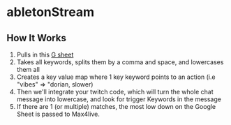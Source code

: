 # abletonStream

## How It Works

1. Pulls in this [G sheet](https://docs.google.com/spreadsheets/d/1DNoENT4H-c4KjjNYWnegUOXIIrvo3ZamlwGlfm0U3Ss/edit#gid=0)
2. Takes all keywords, splits them by a comma and space, and lowercases them all
3. Creates a key value map where 1 key keyword points to an action (i.e "vibes" => "dorian, slower)
4. Then we'll integrate your twitch code, which will turn the whole chat message into lowercase, and look for trigger Keywords in the message
5. If there are 1 (or multiple) matches, the most low down on the Google Sheet is passed to Max4live.
